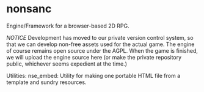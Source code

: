 # nonsanc
Engine/Framework for a browser-based 2D RPG.

*NOTICE* Development has moved to our private version control system, so that we can develop non-free assets used for the actual game. The engine of course remains open source under the AGPL. When the game is finished, we will upload the engine source here (or make the private repository public, whichever seems expedient at the time.) 

Utilities:
nse\_embed: Utility for making one portable HTML file from a template and
sundry resources.

